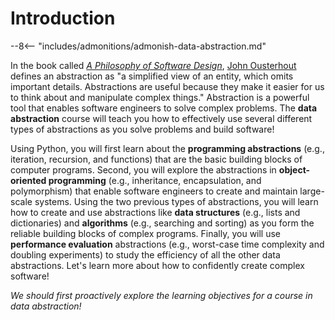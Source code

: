 # Introduction

[//]: # (Quote about the definition and benefits of abstraction)

--8<-- "includes/admonitions/admonish-data-abstraction.md"

In the book called [*A Philosophy of Software
Design*](https://web.stanford.edu/~ouster/cgi-bin/book.php), [John
Ousterhout](https://web.stanford.edu/~ouster/cgi-bin/home.php) defines an
abstraction as "a simplified view of an entity, which omits important details.
Abstractions are useful because they make it easier for us to think about and
manipulate complex things." Abstraction is a powerful tool that enables software
engineers to solve complex problems. The **data abstraction** course will teach
you how to effectively use several different types of abstractions as you solve
problems and build software!

Using Python, you will first learn about the **programming abstractions** (e.g.,
iteration, recursion, and functions) that are the basic building blocks of
computer programs. Second, you will explore the abstractions in
**object-oriented programming** (e.g., inheritance, encapsulation, and
polymorphism) that enable software engineers to create and maintain large-scale
systems. Using the two previous types of abstractions, you will learn how to
create and use abstractions like **data structures** (e.g., lists and
dictionaries) and **algorithms** (e.g., searching and sorting) as you form the
reliable building blocks of complex programs. Finally, you will use
**performance evaluation** abstractions (e.g., worst-case time complexity and
doubling experiments) to study the efficiency of all the other data
abstractions. Let's learn more about how to confidently create complex software!

*We should first proactively explore the learning objectives for a course in
data abstraction!*
